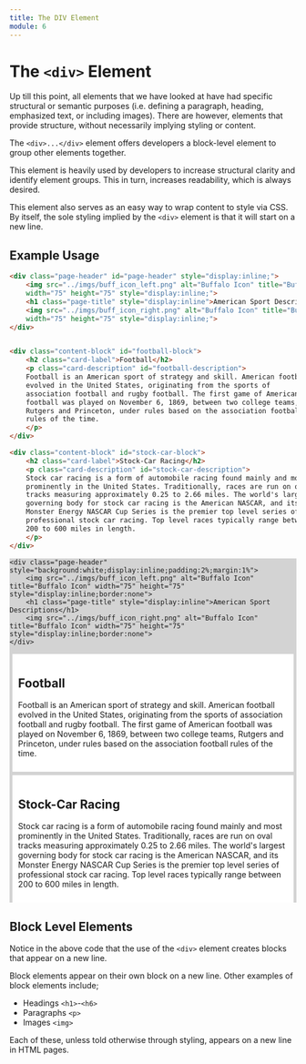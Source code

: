 ```yaml
---
title: The DIV Element
module: 6
---
```


# The `<div>` Element

Up till this point, all elements that we have looked at have had specific structural or semantic purposes (i.e. defining a paragraph, heading, emphasized text, or including images). There are however, elements that provide structure, without necessarily implying styling or content.

The `<div>...</div>` element offers developers a block-level element to group other elements together.

This element is heavily used by developers to increase structural clarity and identify element groups. This in turn, increases readability, which is always desired. 

This element also serves as an easy way to wrap content to style via CSS. By itself, the sole styling implied by the `<div>` element is that it will start on a new line.

## Example Usage

```html
<div class="page-header" id="page-header" style="display:inline;">
    <img src="../imgs/buff_icon_left.png" alt="Buffalo Icon" title="Buffalo Icon"
    width="75" height="75" style="display:inline;">
    <h1 class="page-title" style="display:inline">American Sport Descriptions</h1>
    <img src="../imgs/buff_icon_right.png" alt="Buffalo Icon" title="Buffalo Icon"
    width="75" height="75" style="display:inline;">
</div>


<div class="content-block" id="football-block">
    <h2 class="card-label">Football</h2>
    <p class="card-description" id="football-description">
    Football is an American sport of strategy and skill. American football
    evolved in the United States, originating from the sports of
    association football and rugby football. The first game of American
    football was played on November 6, 1869, between two college teams,
    Rutgers and Princeton, under rules based on the association football
    rules of the time.
    </p>
</div>

<div class="content-block" id="stock-car-block">
    <h2 class="card-label">Stock-Car Racing</h2>
    <p class="card-description" id="stock-car-description">
    Stock car racing is a form of automobile racing found mainly and most
    prominently in the United States. Traditionally, races are run on oval
    tracks measuring approximately 0.25 to 2.66 miles. The world's largest
    governing body for stock car racing is the American NASCAR, and its
    Monster Energy NASCAR Cup Series is the premier top level series of
    professional stock car racing. Top level races typically range between
    200 to 600 miles in length.
    </p>
</div>
```

<div class="displayed_code_example" style="background:lightgrey">

    <div class="page-header" style="background:white;display:inline;padding:2%;margin:1%">
        <img src="../imgs/buff_icon_left.png" alt="Buffalo Icon" title="Buffalo Icon" width="75" height="75" style="display:inline;border:none">
        <h1 class="page-title" style="display:inline">American Sport Descriptions</h1>
        <img src="../imgs/buff_icon_right.png" alt="Buffalo Icon" title="Buffalo Icon" width="75" height="75" style="display:inline;border:none">
    </div>


  <div class="content-block" id="football-block" style="background:white; padding:2%;margin:1%">
      <h2 class="card-label">Football</h2>
      <p class="card-description" id="football-description">
        Football is an American sport of strategy and skill. American football
        evolved in the United States, originating from the sports of
        association football and rugby football. The first game of American
        football was played on November 6, 1869, between two college teams,
        Rutgers and Princeton, under rules based on the association football
        rules of the time.
    </p>
    </div>

  <div class="content-block" id="stock-car-block" style="background:white; padding:2%;margin:1%">
  <h2 class="card-label">Stock-Car Racing</h2>
  <p class="card-description" id="stock-car-description">
        Stock car racing is a form of automobile racing found mainly and most
        prominently in the United States. Traditionally, races are run on oval
        tracks measuring approximately 0.25 to 2.66 miles. The world's largest
        governing body for stock car racing is the American NASCAR, and its
        Monster Energy NASCAR Cup Series is the premier top level series of
        professional stock car racing. Top level races typically range between
        200 to 600 miles in length.
    </p>
</div>
</div>


## Block Level Elements

Notice in the above code that the use of the `<div>` element creates blocks that appear on a new line.

Block elements appear on their own block on a new line. Other examples of block elements include;

- Headings `<h1>`-`<h6>`
- Paragraphs `<p>`
- Images `<img>`

Each of these, unless told otherwise through styling, appears on a new line in HTML pages.
